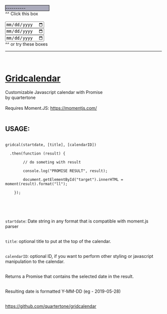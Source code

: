 <html lang="en">
<head>
<title>Gridcalendar test</title>

<script src="https://cdnjs.cloudflare.com/ajax/libs/moment.js/2.24.0/moment.min.js"></script>
<script src="gridcalendar.js"></script>
<link rel="stylesheet" type="text/css" href="gridcalendar.css" />

</head>
<body>

<main>



<div id="cal" style="border: 1px solid black; background: #aab; width:10em;cursor: pointer">----------</div>
^^ Click this box

<br/>
<br/>
<input type="date" /><br/>
<input type="date" /><br/>
<input type="date" /><br/>
^^ or try these boxes

<br/>
<hr/>
<br/>
<h1><a href="https://github.com/quartertone/gridcalendar">Gridcalendar</a></h1>
Customizable Javascript calendar with Promise<br/>
by quartertone<br/>
<br/>
Requires Moment.JS: <a href="https://momentjs.com/">https://momentjs.com/</a>
<br/><br/>

<h2>USAGE:</h2>

<code>
gridcal(startdate, [title], [calendarID])<br/>
  .then(function (result) {<br/>
		// do someting with result<br/>
		console.log("PROMISE RESULT", result);<br/>
		document.getElementById("target").innerHTML = moment(result).format("ll");<br/>
	});<br/>
</code>

<br/><br/>

<code>startdate</code>: Date string in any format that is compatible with moment.js parser<br/><br/>

<code>title</code>: optional title to put at the top of the calendar.<br/><br/>

<code>calendarID</code>: optional ID, if you want to perform other styling or javascript manipulation to the calendar.<br/><br/>

Returns a Promise that contains the selected date in the result.<br/><br/>

Resulting date is formatted Y-MM-DD (eg - 2019-05-28)<br/><br/>

<a href="https://github.com/quartertone/gridcalendar">https://github.com/quartertone/gridcalendar</a><br/><br/>


<script type="text/javascript">

document.getElementById("cal").onclick = function(e) {
	e.preventDefault();
	gridcal(this.innerHTML).then(function(result) {
		console.log("PROMISE RESULT", result);
		e.target.innerHTML = moment(result).format("LL");
		//document.getElementById("cal").innerHTML = result;
	});
};







// Experimental code to replace input date elements with DIVs

try {
	var datethings = document.querySelectorAll("input[type='date']");

	for (i = 0; i < datethings.length; i++) {
		let newthing = document.createElement("div");
		newthing.innerHTML = moment().format("ll");
		datethings[i].parentElement.insertBefore(newthing, datethings[i]);
		datethings[i].parentElement.removeChild(datethings[i]);
		//replace date input with DIVs


		newthing.onclick = function(e) {
			e.preventDefault();
			gridcal(this.innerHTML).then(function(result) {
				console.log("PROMISE RESULT", result);
				e.target.innerHTML = moment(result).format("ll");
			});
		};

	}

} catch (e) {}


/* */



</script>

</main>
</body>
</html>

